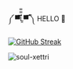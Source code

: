 ༼ ▀̿̿Ĺ̯̿̿▀̿ ̿༽ HELLO 👋

[![GitHub Streak](https://streak-stats.demolab.com?user=Soul-Xettri&theme=dark&card_width=600)](https://git.io/streak-stats)

<p><img align="center" src="https://github-readme-stats.vercel.app/api/top-langs?username=soul-xettri&show_icons=true&theme=dark&title_color=ffffff&text_color=ffffff&hide_border=true&cache_seconds=1800&locale=en&layout=compact" alt="soul-xettri" /></p>

